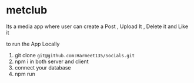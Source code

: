 # metclub

Its a media app where user can create a Post , Upload It , Delete it and Like it 
 
 to run the App Locally 
1)  git clone ```git@github.com:Harmeet135/Socials.git```
2)  npm i in both server and client 
3)  connect your database 
4)  npm run 
